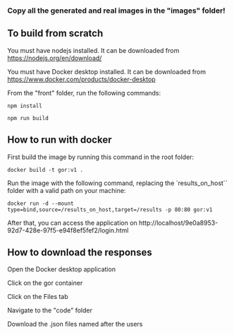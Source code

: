 ### Copy all the generated and real images in the "images" folder!

## To build from scratch

You must have nodejs installed. It can be downloaded from https://nodejs.org/en/download/

You must have Docker desktop installed. It can be downloaded from https://www.docker.com/products/docker-desktop

From the "front" folder, run the following commands:

```npm install```

```npm run build```


## How to run with docker

First build the image by running this command in the root folder:

```docker build -t gor:v1 .```

Run the image with the following command, replacing the `results_on_host`` folder with a valid path on your machine:
 
```docker run -d --mount type=bind,source=/results_on_host,target=/results -p 80:80 gor:v1```


After that, you can access the application on http://localhost/9e0a8953-92d7-428e-97f5-e94f8ef5fef2/login.html

## How to download the responses

Open the Docker desktop application

Click on the gor container

Click on the Files tab

Navigate to the "code" folder

Download the .json files named after the users